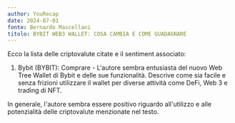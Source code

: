 ```yaml
---
author: YouRecap
date: 2024-07-01
fonte: Bernardo Mascellani
titolo: BYBIT WEB3 WALLET: COSA CAMBIA E COME GUADAGNARE
---
```


Ecco la lista delle criptovalute citate e il sentiment associato:

1. Bybit (BYBIT): Comprare - L'autore sembra entusiasta del nuovo Web Tree Wallet di Bybit e delle sue funzionalità. Descrive come sia facile e senza frizioni utilizzare il wallet per diverse attività come DeFi, Web 3 e trading di NFT.

In generale, l'autore sembra essere positivo riguardo all'utilizzo e alle potenzialità delle criptovalute menzionate nel testo.
